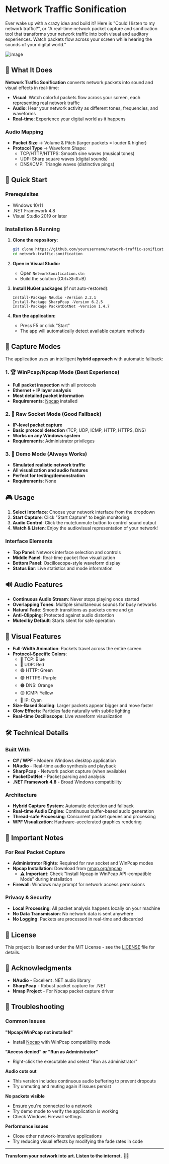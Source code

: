 # Network Traffic Sonification

Ever wake up with a crazy idea and build it? Here is "Could I listen to my network traffic?", or "A real-time network packet capture and sonification tool that transforms your network traffic into both visual and auditory experiences. Watch packets flow across your screen while hearing the sounds of your digital world."

![image](https://github.com/user-attachments/assets/fb39a203-ca76-4743-aa5e-6f9e8e3e5188)

## 🎵 What It Does

**Network Traffic Sonification** converts network packets into sound and visual effects in real-time:

- **Visual**: Watch colorful packets flow across your screen, each representing real network traffic
- **Audio**: Hear your network activity as different tones, frequencies, and waveforms
- **Real-time**: Experience your digital world as it happens

### Audio Mapping
- **Packet Size** → Volume & Pitch (larger packets = louder & higher)
- **Protocol Type** → Waveform Shape:
  - TCP/HTTP/HTTPS: Smooth sine waves (musical tones)
  - UDP: Sharp square waves (digital sounds)
  - DNS/ICMP: Triangle waves (distinctive pings)

## 🚀 Quick Start

### Prerequisites
- Windows 10/11
- .NET Framework 4.8
- Visual Studio 2019 or later

### Installation & Running

1. **Clone the repository:**
   ```bash
   git clone https://github.com/yourusername/network-traffic-sonification.git
   cd network-traffic-sonification
   ```

2. **Open in Visual Studio:**
   - Open `NetworkSonification.sln`
   - Build the solution (Ctrl+Shift+B)

3. **Install NuGet packages** (if not auto-restored):
   ```
   Install-Package NAudio -Version 2.2.1
   Install-Package SharpPcap -Version 6.2.5
   Install-Package PacketDotNet -Version 1.4.7
   ```

4. **Run the application:**
   - Press F5 or click "Start"
   - The app will automatically detect available capture methods

## 🔧 Capture Modes

The application uses an intelligent **hybrid approach** with automatic fallback:

### 1. 🏆 **WinPcap/Npcap Mode** (Best Experience)
- **Full packet inspection** with all protocols
- **Ethernet + IP layer analysis**
- **Most detailed packet information**
- **Requirements**: [Npcap](https://nmap.org/npcap/) installed

### 2. 🥈 **Raw Socket Mode** (Good Fallback)
- **IP-level packet capture**
- **Basic protocol detection** (TCP, UDP, ICMP, HTTP, HTTPS, DNS)
- **Works on any Windows system**
- **Requirements**: Administrator privileges

### 3. 🥉 **Demo Mode** (Always Works)
- **Simulated realistic network traffic**
- **All visualization and audio features**
- **Perfect for testing/demonstration**
- **Requirements**: None

## 🎮 Usage

1. **Select Interface**: Choose your network interface from the dropdown
2. **Start Capture**: Click "Start Capture" to begin monitoring
3. **Audio Control**: Click the mute/unmute button to control sound output
4. **Watch & Listen**: Enjoy the audiovisual representation of your network!

### Interface Elements

- **Top Panel**: Network interface selection and controls
- **Middle Panel**: Real-time packet flow visualization
- **Bottom Panel**: Oscilloscope-style waveform display
- **Status Bar**: Live statistics and mode information

## 🔊 Audio Features

- **Continuous Audio Stream**: Never stops playing once started
- **Overlapping Tones**: Multiple simultaneous sounds for busy networks
- **Natural Fade**: Smooth transitions as packets come and go
- **Anti-Clipping**: Protected against audio distortion
- **Muted by Default**: Starts silent for safe operation

## 🎨 Visual Features

- **Full-Width Animation**: Packets travel across the entire screen
- **Protocol-Specific Colors**:
  - 🔵 TCP: Blue
  - 🔴 UDP: Red  
  - 🟢 HTTP: Green
  - 🟣 HTTPS: Purple
  - 🟠 DNS: Orange
  - 🟡 ICMP: Yellow
  - 🔵 IP: Cyan
- **Size-Based Scaling**: Larger packets appear bigger and move faster
- **Glow Effects**: Particles fade naturally with subtle lighting
- **Real-time Oscilloscope**: Live waveform visualization

## 🛠️ Technical Details

### Built With
- **C# / WPF** - Modern Windows desktop application
- **NAudio** - Real-time audio synthesis and playback
- **SharpPcap** - Network packet capture (when available)
- **PacketDotNet** - Packet parsing and analysis
- **.NET Framework 4.8** - Broad Windows compatibility

### Architecture
- **Hybrid Capture System**: Automatic detection and fallback
- **Real-time Audio Engine**: Continuous buffer-based audio generation
- **Thread-safe Processing**: Concurrent packet queues and processing
- **WPF Visualization**: Hardware-accelerated graphics rendering

## 🚨 Important Notes

### For Real Packet Capture
- **Administrator Rights**: Required for raw socket and WinPcap modes
- **Npcap Installation**: Download from [nmap.org/npcap](https://nmap.org/npcap/)
  - ⚠️ **Important**: Check "Install Npcap in WinPcap API-compatible Mode" during installation
- **Firewall**: Windows may prompt for network access permissions

### Privacy & Security
- **Local Processing**: All packet analysis happens locally on your machine
- **No Data Transmission**: No network data is sent anywhere
- **No Logging**: Packets are processed in real-time and discarded

## 📝 License

This project is licensed under the MIT License - see the [LICENSE](LICENSE) file for details.

## 🙏 Acknowledgments

- **NAudio** - Excellent .NET audio library
- **SharpPcap** - Robust packet capture for .NET
- **Nmap Project** - For Npcap packet capture driver

## 🐛 Troubleshooting

### Common Issues

**"Npcap/WinPcap not installed"**
- Install [Npcap](https://nmap.org/npcap/) with WinPcap compatibility mode

**"Access denied" or "Run as Administrator"**
- Right-click the executable and select "Run as administrator"

**Audio cuts out**
- This version includes continuous audio buffering to prevent dropouts
- Try unmuting and muting again if issues persist

**No packets visible**
- Ensure you're connected to a network
- Try demo mode to verify the application is working
- Check Windows Firewall settings

**Performance issues**
- Close other network-intensive applications
- Try reducing visual effects by modifying the fade rates in code

---

**Transform your network into art. Listen to the internet.** 🎵🌐
